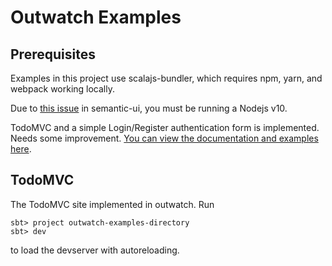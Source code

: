 Outwatch Examples
===

Prerequisites
---
Examples in this project use scalajs-bundler, which requires npm, yarn, and webpack working locally.

Due to [this issue](https://github.com/Semantic-Org/Semantic-UI/issues/6818) in semantic-ui, you must be running a Nodejs v10.

TodoMVC and a simple Login/Register authentication form is implemented. Needs some improvement. [You can view the documentation and examples here](https://clovellytech.github.io/outwatch-examples/). 

TodoMVC
--

The TodoMVC site implemented in outwatch. Run

```
sbt> project outwatch-examples-directory
sbt> dev
```

to load the devserver with autoreloading.
